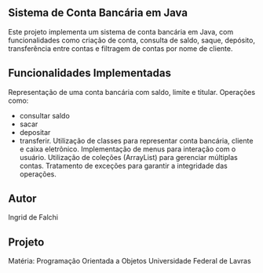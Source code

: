 ## Sistema de Conta Bancária em Java

Este projeto implementa um sistema de conta bancária em Java, com funcionalidades como criação de conta, consulta de saldo, saque, depósito, transferência entre contas e filtragem de contas por nome de cliente.

## Funcionalidades Implementadas

Representação de uma conta bancária com saldo, limite e titular.
Operações como:
* consultar saldo
* sacar
* depositar
* transferir.
Utilização de classes para representar conta bancária, cliente e caixa eletrônico.
Implementação de menus para interação com o usuário.
Utilização de coleções (ArrayList) para gerenciar múltiplas contas.
Tratamento de exceções para garantir a integridade das operações.

## Autor
Ingrid de Falchi

## Projeto
Matéria: Programação Orientada a Objetos
Universidade Federal de Lavras
